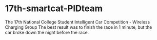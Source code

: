 # 17th-smartcat-PIDteam
The 17th National College Student Intelligent Car Competition - Wireless Charging Group
The best result was to finish the race in 1 minute, but the car broke down the night before the race.
